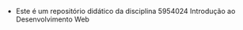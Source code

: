 - Este é um repositório didático da disciplina 5954024 Introdução ao Desenvolvimento Web

<!---
evandro-ruiz/evandro-ruiz is a ✨ special ✨ repository because its `README.md` (this file) appears on your GitHub profile.
You can click the Preview link to take a look at your changes.
--->
